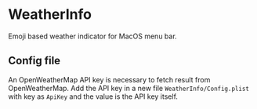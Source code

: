 # WeatherInfo

Emoji based weather indicator for MacOS menu bar.

## Config file
An OpenWeatherMap API key is necessary to fetch result from OpenWeatherMap. Add the API key in a new file `WeatherInfo/Config.plist` with key as `ApiKey` and the value is the API key itself.
